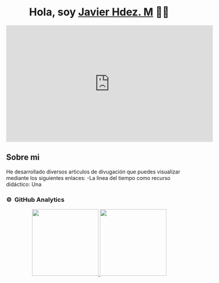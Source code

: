 <div align="center">
<h1 align="center">Hola, soy <a href="www.youtube.com/@math_element">Javier Hdez. M</a> 👋🧐</h1>
</div>
<iframe width="560" height="315" src="https://www.youtube.com/embed/brVRfmzvWCM" frameborder="0" allow="accelerometer; autoplay; clipboard-write; encrypted-media; gyroscope; picture-in-picture" allowfullscreen></iframe>


## Sobre mi
He desarrollado diversos articulos de divugación que puedes visualizar mediante los siguientes enlaces:
-La linea del tiempo como recurso didáctico: Una 
<br>

### ⚙️ &nbsp;GitHub Analytics

<p align="center">
<a href="https://github.com/JaviMH24">
  <img height="180em" src="https://github-readme-stats-eight-theta.vercel.app/api?username=ArisGuimera&show_icons=true&theme=algolia&include_all_commits=true&count_private=true"/>
  <img height="180em" src="https://github-readme-stats-eight-theta.vercel.app/api/top-langs/?username=ArisGuimera&layout=compact&langs_count=8&theme=algolia"/>
</a>
</p>
